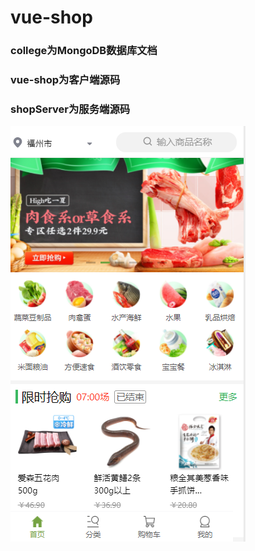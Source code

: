 # vue-shop
### college为MongoDB数据库文档
### vue-shop为客户端源码
### shopServer为服务端源码
![图片1](https://github.com/wanghangcheng/ImageRespsitory/blob/master/image/vue_shop_01.png)
